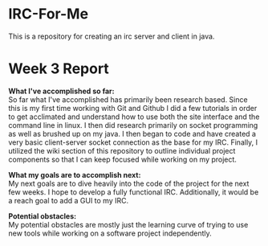 # IRC-For-Me
This is a repository for creating an irc server and client in java.


# Week 3 Report

  **What I've accomplished so far:**  
  So far what I've accomplished has primarily been research based. Since this is my first time working with Git and Github I did a few tutorials in order to get acclimated and understand how to use both the site interface and the command line in linux. I then did research primarily on socket programming as well as brushed up on my java. I then began to code and have created a very basic client-server socket connection as the base for my IRC. Finally, I utilized the wiki section of this repository to outline individual project components so that I can keep focused while working on my project.  
  
  **What my goals are to accomplish next:**  
  My next goals are to dive heavily into the code of the project for the next few weeks. I hope to develop a fully functional IRC. Additionally, it would be a reach goal to add a GUI to my IRC.  
  
  **Potential obstacles:**  
  My potential obstacles are mostly just the learning curve of trying to use new tools while working on a software project independently.   
